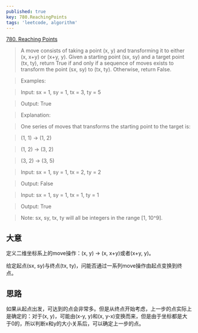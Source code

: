 ```yaml
---
published: true
key: 780.ReachingPoints
tags: 'leetcode, algorithm'
---
```

[780. Reaching Points](https://leetcode.com/contest/weekly-contest-71/problems/reaching-points/)

> A move consists of taking a point (x, y) and transforming it to either (x, x+y) or (x+y, y).
Given a starting point (sx, sy) and a target point (tx, ty), return True if and only if a sequence of moves exists to transform the point (sx, sy) to (tx, ty). Otherwise, return False. 

> Examples: 

> Input: sx = 1, sy = 1, tx = 3, ty = 5

> Output: True 

> Explanation: 

> One series of moves that transforms the starting point to the target is: 

> (1, 1) -> (1, 2) 

> (1, 2) -> (3, 2) 

> (3, 2) -> (3, 5) 

> Input: sx = 1, sy = 1, tx = 2, ty = 2 

> Output: False 

> Input: sx = 1, sy = 1, tx = 1, ty = 1 

> Output: True 

>Note: 
>sx, sy, tx, ty will all be integers in the range [1, 10^9]. 

## 大意
定义二维坐标系上的move操作：(x, y) -> (x, x+y)或者(x+y, y)。 

给定起点(sx, sy)与终点(tx, ty)，问能否通过一系列move操作由起点变换到终点。

## 思路
如果从起点出发，可达到的点会非常多。但是从终点开始考虑，上一步的点实际上是确定的：对于(x, y)，可能由(x-y, y)和(x, y-x)变换而来，但是由于坐标都是大于0的，所以判断x和y的大小关系后，可以确定上一步的点。


